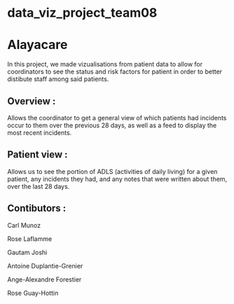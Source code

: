 # data_viz_project_team08

# Alayacare

In this project, we made vizualisations from patient data to allow for coordinators to see the status and risk factors for patient in order to better distibute staff among said patients. 

## Overview : 
Allows the coordinator to get a general view of which patients had incidents occur to them over the previous 28 days, as well as a feed to display the most recent incidents. 

## Patient view : 
Allows us to see the portion of ADLS (activities of daily living) for a given patient, any incidents they had, and any notes that were written about them, over the last 28 days.



## Contibutors :

Carl Munoz

Rose Laflamme

Gautam Joshi

Antoine Duplantie-Grenier

Ange-Alexandre Forestier

Rose Guay-Hottin
